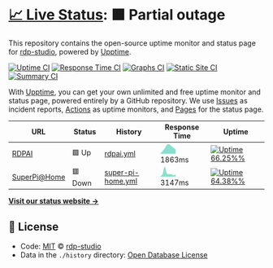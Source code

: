 # [📈 Live Status](https://rdp-studio.github.io/upptime): <!--live status--> **🟧 Partial outage**

This repository contains the open-source uptime monitor and status page for [rdp-studio](https://rdp-studio.github.io/upptime), powered by [Upptime](https://github.com/upptime/upptime).

[![Uptime CI](https://github.com/koj-co/upptime/workflows/Uptime%20CI/badge.svg)](https://github.com/koj-co/upptime/actions?query=workflow%3A%22Uptime+CI%22)
[![Response Time CI](https://github.com/koj-co/upptime/workflows/Response%20Time%20CI/badge.svg)](https://github.com/koj-co/upptime/actions?query=workflow%3A%22Response+Time+CI%22)
[![Graphs CI](https://github.com/koj-co/upptime/workflows/Graphs%20CI/badge.svg)](https://github.com/koj-co/upptime/actions?query=workflow%3A%22Graphs+CI%22)
[![Static Site CI](https://github.com/koj-co/upptime/workflows/Static%20Site%20CI/badge.svg)](https://github.com/koj-co/upptime/actions?query=workflow%3A%22Static+Site+CI%22)
[![Summary CI](https://github.com/koj-co/upptime/workflows/Summary%20CI/badge.svg)](https://github.com/koj-co/upptime/actions?query=workflow%3A%22Summary+CI%22)

With [Upptime](https://upptime.js.org), you can get your own unlimited and free uptime monitor and status page, powered entirely by a GitHub repository. We use [Issues](https://github.com/rdp-studio/upptime/issues) as incident reports, [Actions](https://github.com/rdp-studio/upptime/actions) as uptime monitors, and [Pages](https://rdp-studio.github.io/upptime) for the status page.

<!--start: status pages-->
<!-- This summary is generated by Upptime (https://github.com/upptime/upptime) -->
<!-- Do not edit this manually, your changes will be overwritten -->

| URL                                          | Status  | History                                                                                             | Response Time                                                                       | Uptime                                                                                                                                                                                                                           |
| -------------------------------------------- | ------- | --------------------------------------------------------------------------------------------------- | ----------------------------------------------------------------------------------- | -------------------------------------------------------------------------------------------------------------------------------------------------------------------------------------------------------------------------------- |
| [RDPAI](https://rdpai.utools.club)           | 🟩 Up   | [rdpai.yml](https://github.com/rdp-studio/upptime/commits/master/history/rdpai.yml)                 | <img alt="Response time graph" src="./graphs/rdpai.png" height="20"> 1863ms         | [![Uptime 66.25%%](https://img.shields.io/endpoint?url=https%3A%2F%2Fraw.githubusercontent.com%2Frdp-studio%2Fupptime%2Fmaster%2Fapi%2Frdpai%2Fuptime.json)](https://rdp-studio.github.io/upptime/history/rdpai)                 |
| [SuperPi@Home](https://piathome.utools.club) | 🟥 Down | [super-pi-home.yml](https://github.com/rdp-studio/upptime/commits/master/history/super-pi-home.yml) | <img alt="Response time graph" src="./graphs/super-pi-home.png" height="20"> 3147ms | [![Uptime 64.38%%](https://img.shields.io/endpoint?url=https%3A%2F%2Fraw.githubusercontent.com%2Frdp-studio%2Fupptime%2Fmaster%2Fapi%2Fsuper-pi-home%2Fuptime.json)](https://rdp-studio.github.io/upptime/history/super-pi-home) |

<!--end: status pages-->

[**Visit our status website →**](https://rdp-studio.github.io/upptime)

## 📄 License

- Code: [MIT](./LICENSE) © [rdp-studio](https://rdp-studio.github.io/upptime)
- Data in the `./history` directory: [Open Database License](https://opendatacommons.org/licenses/odbl/1-0/)
